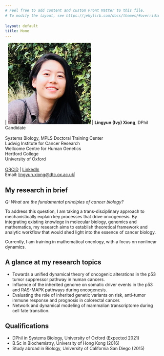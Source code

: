 ```yaml
---
# Feel free to add content and custom Front Matter to this file.
# To modify the layout, see https://jekyllrb.com/docs/themes/#overriding-theme-defaults

layout: default
title: Home
---
```


| ![profile](/images/profile_ivy.png) | **Lingyun (Ivy) Xiong**, DPhil Candidate <br /> <br /> Systems Biology, MPLS Doctoral Training Center <br /> Ludwig Institute for Cancer Research <br /> Wellcome Centre for Human Genetics <br /> Hertford College <br /> University of Oxford <br /> <br /> [ORCID](https://orcid.org/0000-0003-4594-4120) \| [LinkedIn](https://www.linkedin.com/in/lingyun-ivy-xiong-48975b97/) <br /> Email: [lingyun.xiong@dtc.ox.ac.uk](mailto:lingyun.xiong@dtc.ox.ac.uk)|

## **My research in brief**

*Q: What are the fundamental principles of cancer biology?* 

To address this question, I am taking a trans-disciplinary approach to mechanistically explain key processes that drive oncogenesis. By integrating existing knowlege in molecular biology, genomics and mathematics, my research aims to establish theoretical framework and analytic workflow that would shed light into the essence of cancer biology. 

Currently, I am training in mathematical oncology, with a focus on nonlinear dynamics.


## **A glance at my research topics**
- Towards a unified dynamical theory of oncogenic alterations in the p53 tumor suppressor pathway in human cancers. 
- Influence of the inherited genome on somatic driver events in the p53 and RAS-MAPK pathways during oncogenesis. 
- Evaluating the role of inherited genetic variants on risk, anti-tumor immune response and prognosis in colorectal cancer.
- Network and dynamical modeling of mammalian transcriptome during cell fate transition. 


## **Qualifications** 
* DPhil in Systems Biology, University of Oxford (Expected 2021)
* B.Sc in Biochemistry, University of Hong Kong (2016) 
* Study abroad in Biology, University of California San Diego (2015)


